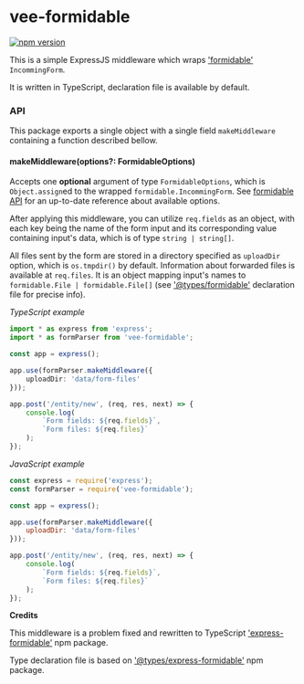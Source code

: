 # vee-formidable
[![npm version](https://badge.fury.io/js/vee-formidable.svg)](https://badge.fury.io/js/vee-formidable)


This is a simple ExpressJS middleware which wraps ['formidable'](https://www.npmjs.com/package/formidable) `IncommingForm`. 

It is written in TypeScript, declaration file is available by default.

### API

This package exports a single object with a single field `makeMiddleware` containing a function described bellow.

#### makeMiddleware(options?: FormidableOptions)
Accepts one **optional** argument of type `FormidableOptions`, which is `Object.assign`ed to the wrapped `formidable.IncommingForm`. See [formidable API](https://www.npmjs.com/package/formidable) for an up-to-date reference about available options.

  After applying this middleware, you can utilize `req.fields` as an object, with each key being the name of the form input and its corresponding value containing input's data, which is of type `string | string[]`. 
  
  
  All files sent by the form are stored in a directory specified as `uploadDir` option, which is `os.tmpdir()` by default. 
  Information about forwarded files is available at `req.files`. 
  It is an object mapping input's names to `formidable.File | formidable.File[]` (see
    ['@types/formidable'](https://www.npmjs.com/package/@types/express-formidable)  declaration file for precise info). 
  
  

*TypeScript example*
~~~typescript
import * as express from 'express';
import * as formParser from 'vee-formidable';

const app = express();

app.use(formParser.makeMiddleware({
    uploadDir: 'data/form-files'
}));

app.post('/entity/new', (req, res, next) => {
    console.log(
        `Form fields: ${req.fields}`, 
        `Form files: ${req.files}`
    );
});
~~~

*JavaScript example*

~~~javascript
const express = require('express');
const formParser = require('vee-formidable');

const app = express();

app.use(formParser.makeMiddleware({ 
    uploadDir: 'data/form-files'
}));

app.post('/entity/new', (req, res, next) => {
    console.log(
        `Form fields: ${req.fields}`, 
        `Form files: ${req.files}`
    );
});
~~~

**Credits**

This middleware is a problem fixed and rewritten to TypeScript ['express-formidable']('https://www.npmjs.com/package/express-formidable') npm package.

Type declaration file is based on ['@types/express-formidable'](https://www.npmjs.com/package/@types/express-formidable) npm package.
